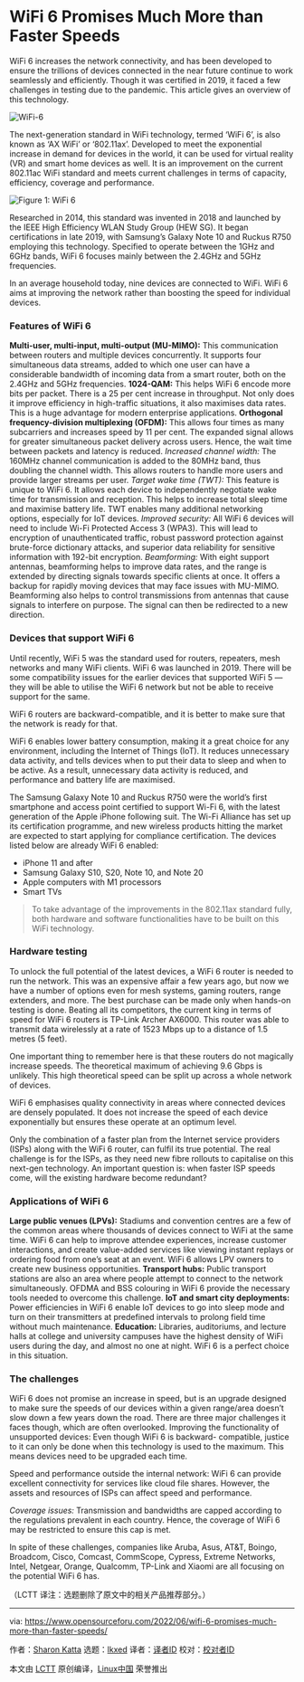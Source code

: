 [#]: subject: "WiFi 6 Promises Much More than Faster Speeds"
[#]: via: "https://www.opensourceforu.com/2022/06/wifi-6-promises-much-more-than-faster-speeds/"
[#]: author: "Sharon Katta https://www.opensourceforu.com/author/sharon-katta/"
[#]: collector: "lkxed"
[#]: translator: " "
[#]: reviewer: " "
[#]: publisher: " "
[#]: url: " "

WiFi 6 Promises Much More than Faster Speeds
======
WiFi 6 increases the network connectivity, and has been developed to ensure the trillions of devices connected in the near future continue to work seamlessly and efficiently. Though it was certified in 2019, it faced a few challenges in testing due to the pandemic. This article gives an overview of this technology.

![WiFi-6][1]

The next-generation standard in WiFi technology, termed ‘WiFi 6’, is also known as ‘AX WiFi’ or ‘802.11ax’. Developed to meet the exponential increase in demand for devices in the world, it can be used for virtual reality (VR) and smart home devices as well. It is an improvement on the current 802.11ac WiFi standard and meets current challenges in terms of capacity, efficiency, coverage and performance.

![Figure 1: WiFi 6][2]

Researched in 2014, this standard was invented in 2018 and launched by the IEEE High Efficiency WLAN Study Group (HEW SG). It began certifications in late 2019, with Samsung’s Galaxy Note 10 and Ruckus R750 employing this technology. Specified to operate between the 1GHz and 6GHz bands, WiFi 6 focuses mainly between the 2.4GHz and 5GHz frequencies.

In an average household today, nine devices are connected to WiFi. WiFi 6 aims at improving the network rather than boosting the speed for individual devices.

### Features of WiFi 6

**Multi-user, multi-input, multi-output (MU-MIMO):** This communication between routers and multiple devices concurrently. It supports four simultaneous data streams, added to which one user can have a considerable bandwidth of incoming data from a smart router, both on the 2.4GHz and 5GHz frequencies.
**1024-QAM:** This helps WiFi 6 encode more bits per packet. There is a 25 per cent increase in throughput. Not only does it improve efficiency in high-traffic situations, it also maximises data rates. This is a huge advantage for modern enterprise applications.
**Orthogonal frequency-division multiplexing (OFDM):** This allows four times as many subcarriers and increases speed by 11 per cent. The expanded signal allows for greater simultaneous packet delivery across users. Hence, the wait time between packets and latency is reduced.
*Increased channel width:* The 160MHz channel communication is added to the 80MHz band, thus doubling the channel width. This allows routers to handle more users and provide larger streams per user.
*Target wake time (TWT):* This feature is unique to WiFi 6. It allows each device to independently negotiate wake time for transmission and reception. This helps to increase total sleep time and maximise battery life. TWT enables many additional networking options, especially for IoT devices.
*Improved security:* All WiFi 6 devices will need to include Wi-Fi Protected Access 3 (WPA3). This will lead to encryption of unauthenticated traffic, robust password protection against brute-force dictionary attacks, and superior data reliability for sensitive information with 192-bit encryption.
*Beamforming:* With eight support antennas, beamforming helps to improve data rates, and the range is extended by directing signals towards specific clients at once. It offers a backup for rapidly moving devices that may face issues with MU-MIMO. Beamforming also helps to control transmissions from antennas that cause signals to interfere on purpose. The signal can then be redirected to a new direction.

### Devices that support WiFi 6

Until recently, WiFi 5 was the standard used for routers, repeaters, mesh networks and many WiFi clients. WiFi 6 was launched in 2019. There will be some compatibility issues for the earlier devices that supported WiFi 5 — they will be able to utilise the WiFi 6 network but not be able to receive support for the same.

WiFi 6 routers are backward-compatible, and it is better to make sure that the network is ready for that.

WiFi 6 enables lower battery consumption, making it a great choice for any environment, including the Internet of Things (IoT). It reduces unnecessary data activity, and tells devices when to put their data to sleep and when to be active. As a result, unnecessary data activity is reduced, and performance and battery life are maximised.

The Samsung Galaxy Note 10 and Ruckus R750 were the world’s first smartphone and access point certified to support Wi-Fi 6, with the latest generation of the Apple iPhone following suit. The Wi-Fi Alliance has set up its certification programme, and new wireless products hitting the market are expected to start applying for compliance certification. The devices listed below are already WiFi 6 enabled:

* iPhone 11 and after
* Samsung Galaxy S10, S20, Note 10, and Note 20
* Apple computers with M1 processors
* Smart TVs

> To take advantage of the improvements in the 802.11ax standard fully, both hardware and software functionalities have to be built on this WiFi technology.

### Hardware testing

To unlock the full potential of the latest devices, a WiFi 6 router is needed to run the network. This was an expensive affair a few years ago, but now we have a number of options even for mesh systems, gaming routers, range extenders, and more. The best purchase can be made only when hands-on testing is done. Beating all its competitors, the current king in terms of speed for WiFi 6 routers is TP-Link Archer AX6000. This router was able to transmit data wirelessly at a rate of 1523 Mbps up to a distance of 1.5 metres (5 feet).

One important thing to remember here is that these routers do not magically increase speeds. The theoretical maximum of achieving 9.6 Gbps is unlikely. This high theoretical speed can be split up across a whole network of devices.

WiFi 6 emphasises quality connectivity in areas where connected devices are densely populated. It does not increase the speed of each device exponentially but ensures these operate at an optimum level.

Only the combination of a faster plan from the Internet service providers (ISPs) along with the WiFi 6 router, can fulfil its true potential. The real challenge is for the ISPs, as they need new fibre rollouts to capitalise on this next-gen technology. An important question is: when faster ISP speeds come, will the existing hardware become redundant?

### Applications of WiFi 6

**Large public venues (LPVs):** Stadiums and convention centres are a few of the common areas where thousands of devices connect to WiFi at the same time. WiFi 6 can help to improve attendee experiences, increase customer interactions, and create value-added services like viewing instant replays or ordering food from one’s seat at an event. WiFi 6 allows LPV owners to create new business opportunities.
**Transport hubs:** Public transport stations are also an area where people attempt to connect to the network simultaneously. OFDMA and BSS colouring in WiFi 6 provide the necessary tools needed to overcome this challenge.
**IoT and smart city deployments:** Power efficiencies in WiFi 6 enable IoT devices to go into sleep mode and turn on their transmitters at predefined intervals to prolong field time without much maintenance.
**Education:** Libraries, auditoriums, and lecture halls at college and university campuses have the highest density of WiFi users during the day, and almost no one at night. WiFi 6 is a perfect choice in this situation.

### The challenges

WiFi 6 does not promise an increase in speed, but is an upgrade designed to make sure the speeds of our devices within a given range/area doesn’t slow down a few years down the road. There are three major challenges it faces though, which are often overlooked.
Improving the functionality of unsupported devices: Even though WiFi 6 is backward- compatible, justice to it can only be done when this technology is used to the maximum. This means devices need to be upgraded each time.

Speed and performance outside the internal network: WiFi 6 can provide excellent connectivity for services like cloud file shares. However, the assets and resources of ISPs can affect speed and performance.

*Coverage issues:* Transmission and bandwidths are capped according to the regulations prevalent in each country. Hence, the coverage of WiFi 6 may be restricted to ensure this cap is met.

In spite of these challenges, companies like Aruba, Asus, AT&T, Boingo, Broadcom, Cisco, Comcast, CommScope, Cypress, Extreme Networks, Intel, Netgear, Orange, Qualcomm, TP-Link and Xiaomi are all focusing on the potential WiFi 6 has.

（LCTT 译注：选题删除了原文中的相关产品推荐部分。）

--------------------------------------------------------------------------------

via: https://www.opensourceforu.com/2022/06/wifi-6-promises-much-more-than-faster-speeds/

作者：[Sharon Katta][a]
选题：[lkxed][b]
译者：[译者ID](https://github.com/译者ID)
校对：[校对者ID](https://github.com/校对者ID)

本文由 [LCTT](https://github.com/LCTT/TranslateProject) 原创编译，[Linux中国](https://linux.cn/) 荣誉推出

[a]: https://www.opensourceforu.com/author/sharon-katta/
[b]: https://github.com/lkxed
[1]: https://www.opensourceforu.com/wp-content/uploads/2022/05/WiFi-6.jpg
[2]: https://www.opensourceforu.com/wp-content/uploads/2022/05/WiFi-6-1.jpg
